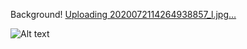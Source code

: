 Background!
[Uploading 2020072114264938857_l.jpg…]()


![Alt text](https://news.imaeil.com/inc/photos/2020/07/21/2020072114264938857_l.jpg)

